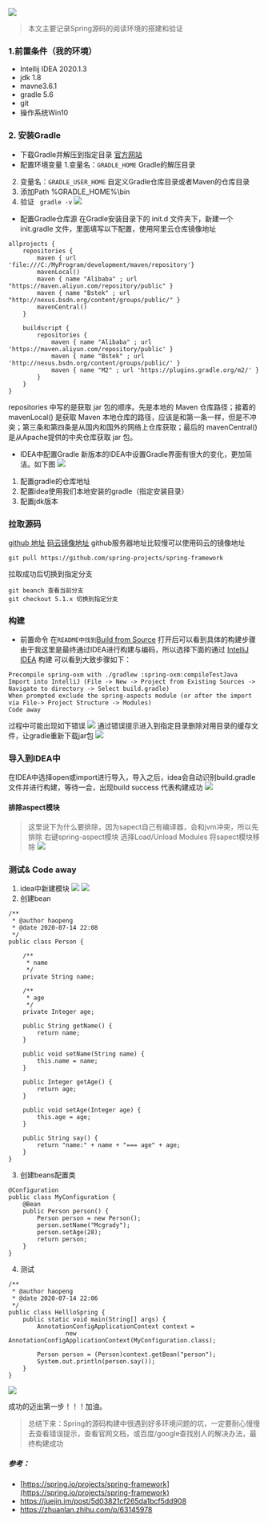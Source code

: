 ![](https://upload-images.jianshu.io/upload_images/8387919-215804f8506eb33c.png?imageMogr2/auto-orient/strip%7CimageView2/2/w/1240)
> 本文主要记录Spring源码的阅读环境的搭建和验证
### 1.前置条件（我的环境）
- Intellij IDEA 2020.1.3
- jdk 1.8
- mavne3.6.1
- gradle 5.6
- git
- 操作系统Win10
### 2. 安装Gradle
-  下载Gradle并解压到指定目录
[官方网站](https://gradle.org/install/#manually)
-  配置环境变量
1.变量名：`GRADLE_HOME` Gradle的解压目录
2. 变量名：`GRADLE_USER_HOME`   自定义Gradle仓库目录或者Maven的仓库目录
3. 添加Path %GRADLE_HOME%\bin
4. 验证
` gradle -v`
![](https://upload-images.jianshu.io/upload_images/8387919-cf9d0a551bd42cca.png?imageMogr2/auto-orient/strip%7CimageView2/2/w/1240)
-  配置Gradle仓库源
在Gradle安装目录下的 init.d 文件夹下，新建一个 init.gradle 文件，里面填写以下配置，使用阿里云仓库镜像地址
```
allprojects {
    repositories {
        maven { url 'file:///C:/MyProgram/development/maven/repository'}
        mavenLocal()
        maven { name "Alibaba" ; url "https://maven.aliyun.com/repository/public" }
        maven { name "Bstek" ; url "http://nexus.bsdn.org/content/groups/public/" }
        mavenCentral()
    }

    buildscript { 
        repositories { 
            maven { name "Alibaba" ; url 'https://maven.aliyun.com/repository/public' }
            maven { name "Bstek" ; url 'http://nexus.bsdn.org/content/groups/public/' }
            maven { name "M2" ; url 'https://plugins.gradle.org/m2/' }
        }
    }
}
```
repositories 中写的是获取 jar 包的顺序。先是本地的 Maven 仓库路径；接着的 mavenLocal() 是获取 Maven 本地仓库的路径，应该是和第一条一样，但是不冲突；第三条和第四条是从国内和国外的网络上仓库获取；最后的 mavenCentral() 是从Apache提供的中央仓库获取 jar 包。

- IDEA中配置Gradle
新版本的IDEA中设置Gradle界面有很大的变化，更加简洁。如下图
![](https://upload-images.jianshu.io/upload_images/8387919-117636527e34d246.png?imageMogr2/auto-orient/strip%7CimageView2/2/w/1240)
1. 配置gradle的仓库地址
2. 配置idea使用我们本地安装的gradle（指定安装目录）
3. 配置jdk版本

### 拉取源码
[github 地址](https://github.com/spring-projects/spring-framework/tree/5.1.x)
[码云镜像地址](https://gitee.com/mirrors/Spring-Framework/tree/5.1.x)
github服务器地址比较慢可以使用码云的镜像地址
```
git pull https://github.com/spring-projects/spring-framework
```
拉取成功后切换到指定分支
```
git beanch 查看当前分支
git checkout 5.1.x 切换到指定分支
```
### 构建
- 前置命令
在`README中找到`[Build from Source](https://github.com/spring-projects/spring-framework/wiki/Build-from-Source) 打开后可以看到具体的构建步骤
由于我这里是最终通过IDEA进行构建与编码，所以选择下面的通过
 [IntelliJ IDEA](https://github.com/spring-projects/spring-framework/blob/master/import-into-idea.md) 构建
可以看到大致步骤如下：
```
Precompile spring-oxm with ./gradlew :spring-oxm:compileTestJava
Import into IntelliJ (File -> New -> Project from Existing Sources -> Navigate to directory -> Select build.gradle)
When prompted exclude the spring-aspects module (or after the import via File-> Project Structure -> Modules)
Code away
```
过程中可能出现如下错误
![](https://upload-images.jianshu.io/upload_images/8387919-54ac10c814209f3d.png?imageMogr2/auto-orient/strip%7CimageView2/2/w/1240)
通过错误提示进入到指定目录删除对用目录的缓存文件，让gradle重新下载jar包
![](https://upload-images.jianshu.io/upload_images/8387919-cbe39b456776a90e.png?imageMogr2/auto-orient/strip%7CimageView2/2/w/1240)
### 导入到IDEA中
在IDEA中选择open或import进行导入，导入之后，idea会自动识别build.gradle文件并进行构建，等待一会，出现build success 代表构建成功
![](https://upload-images.jianshu.io/upload_images/8387919-097898a1fb40ec73.png?imageMogr2/auto-orient/strip%7CimageView2/2/w/1240)
#### 排除aspect模块
> 这里说下为什么要排除，因为sapect自己有编译器，会和jvm冲突，所以先排除
> 右键spring-aspect模块 选择Load/Unload Modules 将sapect模块移除
> ![](https://upload-images.jianshu.io/upload_images/8387919-0ede9de27d9274d3.png?imageMogr2/auto-orient/strip%7CimageView2/2/w/1240)
### 测试& Code away
1. idea中新建模块
![](https://upload-images.jianshu.io/upload_images/8387919-b10680f6c8ed833d.png?imageMogr2/auto-orient/strip%7CimageView2/2/w/1240)
![](https://upload-images.jianshu.io/upload_images/8387919-6be24f307c5ac0f5.png?imageMogr2/auto-orient/strip%7CimageView2/2/w/1240)
2. 创建bean
```
/**
 * @author haopeng
 * @date 2020-07-14 22:08
 */
public class Person {

	/**
	 * name
	 */
	private String name;

	/**
	 * age
	 */
	private Integer age;

	public String getName() {
		return name;
	}

	public void setName(String name) {
		this.name = name;
	}

	public Integer getAge() {
		return age;
	}

	public void setAge(Integer age) {
		this.age = age;
	}

	public String say() {
		return "name:" + name + "=== age" + age;
	}
}

```
3. 创建beans配置类
```
@Configuration
public class MyConfiguration {
	@Bean
	public Person person() {
		Person person = new Person();
		person.setName("Mcgrady");
		person.setAge(28);
		return person;
	}
}
```
4. 测试
```
/**
 * @author haopeng
 * @date 2020-07-14 22:06
 */
public class HellloSpring {
	public static void main(String[] args) {
		AnnotationConfigApplicationContext context =
				new AnnotationConfigApplicationContext(MyConfiguration.class);

		Person person = (Person)context.getBean("person");
		System.out.println(person.say());
	}
}
```
![](https://upload-images.jianshu.io/upload_images/8387919-9e96f51a21fd5101.png?imageMogr2/auto-orient/strip%7CimageView2/2/w/1240)

成功的迈出第一步！！！加油。

> 总结下来：Spring的源码构建中很遇到好多环境问题的坑，一定要耐心慢慢去查看错误提示，查看官网文档，或百度/google查找别人的解决办法，最终构建成功

##### 参考： 
- [https://spring.io/projects/spring-framework](https://spring.io/projects/spring-framework)
- https://juejin.im/post/5d03821cf265da1bcf5dd908
- https://zhuanlan.zhihu.com/p/63145978




